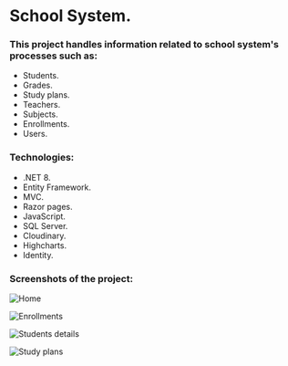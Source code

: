 # School System.
### This project handles information related to school system's processes such as:
- Students.
- Grades.
- Study plans.
- Teachers.
- Subjects.
- Enrollments.
- Users.

### Technologies:
- .NET 8.
- Entity Framework.
- MVC.
- Razor pages.
- JavaScript.
- SQL Server.
- Cloudinary.
- Highcharts.
- Identity.

### Screenshots of the project:
![Home](https://i.ibb.co/mG3s7bV/school-Main.png)

![Enrollments](https://i.ibb.co/dpfG8Lf/school-enrollmentsstudents.png)

![Students details](https://i.ibb.co/jvDWd9m/school-students-Detail.png)

![Study plans](https://i.ibb.co/87RdjbN/school-study-Plans.png)